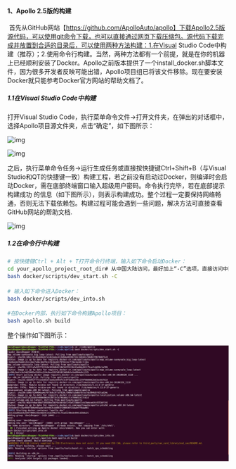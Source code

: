 #### 1、Apollo 2.5版的构建

​	首先从GitHub网站【https://github.com/ApolloAuto/apollo】下载Apollo2.5版源代码，可以使用git命令下载，也可以直接通过网页下载压缩包。源代码下载完成并放置到合适的目录后，可以使用两种方法构建：1.在Visual Studio Code中构建（推荐）；2.使用命令行构建。当然，两种方法都有一个前提，就是在你的机器上已经顺利安装了Docker。Apollo之前版本提供了一个install_docker.sh脚本文件，因为很多开发者反映可能出错，Apollo项目组已将该文件移除。现在要安装Docker就只能参考Docker官方网站的帮助文档了。

##### 1.1在Visual Studio Code中构建

打开Visual Studio Code，执行菜单命令文件->打开文件夹，在弹出的对话框中，选择Apollo项目源文件夹，点击“确定”，如下图所示：

![img](/media/catalina/%E6%96%87%E6%A1%A3/%E9%9D%A2%E8%AF%95/MapAndLocation/apollox%E7%9B%B8%E5%AF%B9%E5%9C%B0%E5%9C%B0%E5%9B%BE.assets/o4YBAFrZU6eAU5uAAAEtISO7Wak297.png)

![img](/media/catalina/%E6%96%87%E6%A1%A3/%E9%9D%A2%E8%AF%95/MapAndLocation/apollox%E7%9B%B8%E5%AF%B9%E5%9C%B0%E5%9C%B0%E5%9B%BE.assets/o4YBAFrZU6eAEdRiAAEDA6gt3Es146.png)

之后，执行菜单命令任务->运行生成任务或直接按快捷键Ctrl+Shift+B（与Visual Studio和QT的快捷键一致）构建工程，若之前没有启动过Docker，则编译时会启动Docker，需在底部终端窗口输入超级用户密码。命令执行完毕，若在底部提示 构建成功 的信息（如下图所示），则表示构建成功。整个过程一定要保持网络畅通，否则无法下载依赖包。构建过程可能会遇到一些问题，解决方法可直接查看GitHub网站的帮助文档.

![img](/media/catalina/%E6%96%87%E6%A1%A3/%E9%9D%A2%E8%AF%95/MapAndLocation/apollox%E7%9B%B8%E5%AF%B9%E5%9C%B0%E5%9C%B0%E5%9B%BE.assets/o4YBAFrZU6iAY6YXAACretHEYGM292.png)

##### 1.2在命令行中构建

```bash
# 按快捷键Ctrl + Alt + T打开命令行终端，输入如下命令启动Docker：
cd your_apollo_project_root_dir# 从中国大陆访问，最好加上“-C”选项，直接访问中国大陆镜像服务器以获取更快的下载速度
bash docker/scripts/dev_start.sh -C

# 输入如下命令进入Docker：
bash docker/scripts/dev_into.sh

#在Docker内部，执行如下命令构建Apollo项目：
bash apollo.sh build
```

整个操作如下图所示：

![img](apollox相对地地图.assets/o4YBAFrZU6iANSHmAAH7VkldY18746.png)